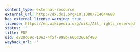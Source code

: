 ```yaml
---
content_type: external-resource
external_url: http://dx.doi.org/10.1080/714044688
has_external_license_warning: true
license: https://en.wikipedia.org/wiki/All_rights_reserved
status: ''
title: PDF
uid: e820c69c-10e3-4f5f-998b-666c366af480
wayback_url: ''
---
```

